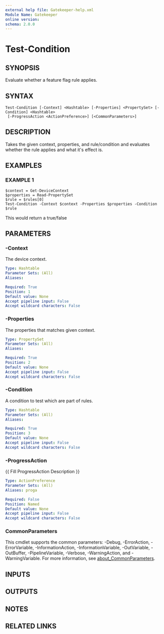 ```yaml
---
external help file: Gatekeeper-help.xml
Module Name: Gatekeeper
online version:
schema: 2.0.0
---
```


# Test-Condition

## SYNOPSIS
Evaluate whether a feature flag rule applies.

## SYNTAX

```
Test-Condition [-Context] <Hashtable> [-Properties] <PropertySet> [-Condition] <Hashtable>
 [-ProgressAction <ActionPreference>] [<CommonParameters>]
```

## DESCRIPTION
Takes the given context, properties, and rule/condition and evaluates
whether the rule applies and what it's effect is.

## EXAMPLES

### EXAMPLE 1
```
$context = Get-DeviceContext
$properties = Read-PropertySet
$rule = $rules[0]
Test-Condition -Context $context -Properties $properties -Condition $rule
```

This would return a true/false

## PARAMETERS

### -Context
The device context.

```yaml
Type: Hashtable
Parameter Sets: (All)
Aliases:

Required: True
Position: 1
Default value: None
Accept pipeline input: False
Accept wildcard characters: False
```

### -Properties
The properties that matches given context.

```yaml
Type: PropertySet
Parameter Sets: (All)
Aliases:

Required: True
Position: 2
Default value: None
Accept pipeline input: False
Accept wildcard characters: False
```

### -Condition
A condition to test which are part of rules.

```yaml
Type: Hashtable
Parameter Sets: (All)
Aliases:

Required: True
Position: 3
Default value: None
Accept pipeline input: False
Accept wildcard characters: False
```

### -ProgressAction
{{ Fill ProgressAction Description }}

```yaml
Type: ActionPreference
Parameter Sets: (All)
Aliases: proga

Required: False
Position: Named
Default value: None
Accept pipeline input: False
Accept wildcard characters: False
```

### CommonParameters
This cmdlet supports the common parameters: -Debug, -ErrorAction, -ErrorVariable, -InformationAction, -InformationVariable, -OutVariable, -OutBuffer, -PipelineVariable, -Verbose, -WarningAction, and -WarningVariable. For more information, see [about_CommonParameters](http://go.microsoft.com/fwlink/?LinkID=113216).

## INPUTS

## OUTPUTS

## NOTES

## RELATED LINKS
